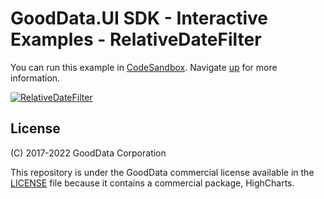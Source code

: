 # GoodData.UI SDK - Interactive Examples - RelativeDateFilter

You can run this example in [CodeSandbox](https://codesandbox.io/s/github/gooddata/gooddata-ui-examples/tree/master/example-relativedatefilter?file=/src/App/index.js). Navigate [up](https://github.com/gooddata/gooddata-ui-examples) for more information.

[![RelativeDateFilter](/assets/example-localhost-relativedatefilter.png)](https://codesandbox.io/s/github/gooddata/gooddata-ui-examples/tree/master/example-relativedatefilter?file=/src/App/index.js)

## License

(C) 2017-2022 GoodData Corporation

This repository is under the GoodData commercial license available in the [LICENSE](LICENSE) file because it contains a commercial package, HighCharts.
